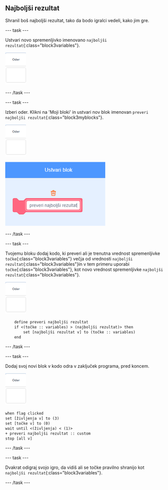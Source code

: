 ## Najboljši rezultat

Shranil boš najboljši rezultat, tako da bodo igralci vedeli, kako jim gre.

--- task ---

Ustvari novo spremenljivko imenovano `najboljši rezultat`{:class="block3variables"}.

![Figura odra](images/stage-sprite.png)

--- /task ---

--- task ---

Izberi oder. Klikni na 'Moji bloki' in ustvari nov blok imenovan `preveri najboljši rezultat`{:class="block3myblocks"}.

![Figura odra](images/stage-sprite.png)

![posnetek zaslona](images/dots-custom-1.png)

--- /task ---

--- task ---

Tvojemu bloku dodaj kodo, ki preveri ali je trenutna vrednost spremenljivke `točke`{:class="block3variables"} večja od vrednosti `najboljši rezultat`{:class="block3variables"}in v tem primeru uporabi `točke`{:class="block3variables"}, kot novo vrednost spremenljivke `najboljši rezultat`{:class="block3variables"}.

![Figura odra](images/stage-sprite.png)

```blocks3
    define preveri najboljši rezultat
	if <(točke :: variables) > (najboljši rezultat)> then
		set [najboljši rezultat v] to (točke :: variables)
	end
```

--- /task ---

--- task ---

Dodaj svoj novi blok v kodo odra v zaključek programa, pred koncem.

![Figura odra](images/stage-sprite.png)

```blocks3
when flag clicked
set [življenja v] to (3)
set [točke v] to (0)
wait until <(življenja) < (1)>
+ preveri najboljši rezultat :: custom
stop [all v]
```

--- /task ---

--- task ---

Dvakrat odigraj svojo igro, da vidiš ali se točke pravilno shranijo kot `najboljši rezultat`{:class="block3variables"}.

--- /task ---